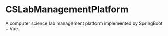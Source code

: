 # CSLabManagementPlatform
A computer science lab management platform implemented by SpringBoot + Vue.
